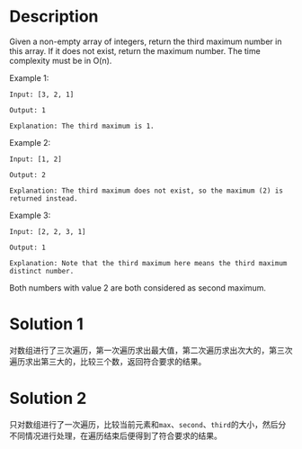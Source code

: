# Description

Given a non-empty array of integers, return the third maximum number in this array. If it does not exist, return the maximum number. The time complexity must be in O(n).

Example 1:

    Input: [3, 2, 1]

    Output: 1

    Explanation: The third maximum is 1.

Example 2:

    Input: [1, 2]

    Output: 2

    Explanation: The third maximum does not exist, so the maximum (2) is returned instead.

Example 3:

    Input: [2, 2, 3, 1]

    Output: 1

    Explanation: Note that the third maximum here means the third maximum distinct number.

Both numbers with value 2 are both considered as second maximum.

# Solution 1

对数组进行了三次遍历，第一次遍历求出最大值，第二次遍历求出次大的，第三次遍历求出第三大的，比较三个数，返回符合要求的结果。

# Solution 2

只对数组进行了一次遍历，比较当前元素和`max`、`second`、`third`的大小，然后分不同情况进行处理，在遍历结束后便得到了符合要求的结果。
